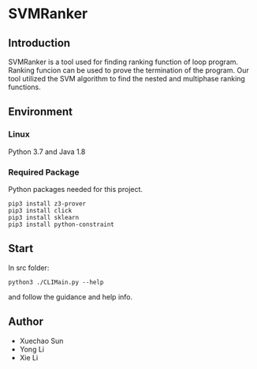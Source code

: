 # SVMRanker

## Introduction 

SVMRanker is a tool used for finding ranking function of loop program. Ranking funcion can be used to prove the termination of the program. Our tool utilized the SVM algorithm to find the nested and multiphase ranking functions. 


## Environment
### Linux 
Python 3.7 and Java 1.8
### Required Package

Python packages needed for this project.

```
pip3 install z3-prover
pip3 install click
pip3 install sklearn
pip3 install python-constraint
```

## Start

In src folder:
```
python3 ./CLIMain.py --help
```
and follow the guidance and help info.
## Author

- Xuechao Sun
- Yong Li
- Xie Li
